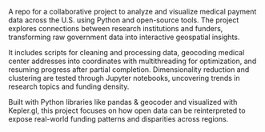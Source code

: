 A repo for a collaborative project to analyze and visualize medical payment data across the U.S. using Python and open-source tools. The project explores connections between research institutions and funders, transforming raw government data into interactive geospatial insights.

It includes scripts for cleaning and processing data, geocoding medical center addresses into coordinates with multithreading for optimization, and resuming progress after partial completion. Dimensionality reduction and clustering are tested through Jupyter notebooks, uncovering trends in research topics and funding density.

Built with Python libraries like pandas & geocoder and visualized with Kepler.gl, this project focuses on how open data can be reinterpreted to expose real-world funding patterns and disparities across regions.